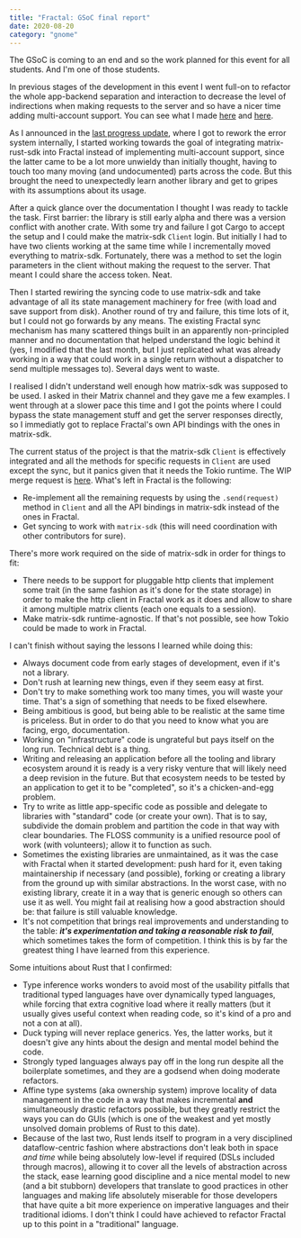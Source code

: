 ```yaml
---
title: "Fractal: GSoC final report"
date: 2020-08-20
category: "gnome"
---
```

The GSoC is coming to an end and so the work planned for this event for all
students. And I'm one of those students.

In previous stages of the development in this event I went full-on to refactor
the whole app-backend separation and interaction to decrease the level of
indirections when making requests to the server and so have a nicer time adding
multi-account support. You can see what I made
[here](/gnome/refactoring-fractal-remove-backend-i/) and
[here](/gnome/refactoring-fractal-remove-backend-ii/).

As I announced in the
[last progress update](/gnome/fractal-july-update-progress/), where I got to
rework the error system internally, I started working towards the goal of
integrating matrix-rust-sdk into Fractal instead of implementing multi-account
support, since the latter came to be a lot more unwieldy than initially thought,
having to touch too many moving (and undocumented) parts across the code. But
this brought the need to unexpectedly learn another library and get to gripes
with its assumptions about its usage.

After a quick glance over the documentation I thought I was ready to tackle the
task. First barrier: the library is still early alpha and there was a version
conflict with another crate. With some try and failure I got Cargo to accept
the setup and I could make the matrix-sdk `Client` login. But initially I had
to have two clients working at the same time while I incrementally moved
everything to matrix-sdk. Fortunately, there was a method to set the login
parameters in the client without making the request to the server. That meant I
could share the access token. Neat.

Then I started rewiring the syncing code to use matrix-sdk and take advantage of
all its state management machinery for free (with load and save support from
disk). Another round of try and failure, this time lots of it, but I could not
go forwards by any means. The existing Fractal sync mechanism has many scattered
things built in an apparently non-principled manner and no documentation that
helped understand the logic behind it (yes, I modified that the last month, but
I just replicated what was already working in a way that could work in a single
return without a dispatcher to send multiple messages to). Several days went to
waste.

I realised I didn't understand well enough how matrix-sdk was supposed to be
used. I asked in their Matrix channel and they gave me a few examples. I went
through at a slower pace this time and I got the points where I could bypass the
state management stuff and get the server responses directly, so I immediatly
got to replace Fractal's own API bindings with the ones in matrix-sdk.

The current status of the project is that the matrix-sdk `Client` is effectively
integrated and all the methods for specific requests in `Client` are used except
the sync, but it panics given that it needs the Tokio runtime. The WIP merge
request is [here](https://gitlab.gnome.org/GNOME/fractal/-/merge_requests/617).
What's left in Fractal is the following:

- Re-implement all the remaining requests by using the `.send(request)` method
in `Client` and all the API bindings in matrix-sdk instead of the ones in
Fractal.
- Get syncing to work with `matrix-sdk` (this will need coordination with other
contributors for sure).

There's more work required on the side of matrix-sdk in order for things to fit:

- There needs to be support for pluggable http clients that implement some trait
(in the same fashion as it's done for the state storage) in order to make the
http client in Fractal work as it does and allow to share it among multiple
matrix clients (each one equals to a session).
- Make matrix-sdk runtime-agnostic. If that's not possible, see how Tokio could
be made to work in Fractal.

I can't finish without saying the lessons I learned while doing this:

- Always document code from early stages of development, even if it's not a
library.
- Don't rush at learning new things, even if they seem easy at first.
- Don't try to make something work too many times, you will waste your time.
That's a sign of something that needs to be fixed elsewhere.
- Being ambitious is good, but being able to be realistic at the same time is
priceless. But in order to do that you need to know what you are facing, ergo,
documentation.
- Working on "infrastructure" code is ungrateful but pays itself on the long
run. Technical debt is a thing.
- Writing and releasing an application before all the tooling and library
ecosystem around it is ready is a very risky venture that will likely need a
deep revision in the future. But that ecosystem needs to be tested by an
application to get it to be "completed", so it's a chicken-and-egg problem.
- Try to write as little app-specific code as possible and delegate to libraries
with "standard" code (or create your own). That is to say, subdivide the domain
problem and partition the code in that way with clear boundaries. The FLOSS
community is a unified resource pool of work (with volunteers); allow it to
function as such.
- Sometimes the existing libraries are unmaintained, as it was the case with
Fractal when it started development: push hard for it, even taking
maintainership if necessary (and possible), forking or creating a library from
the ground up with similar abstractions. In the worst case, with no existing
library, create it in a way that is generic enough so others can use it as well.
You might fail at realising how a good abstraction should be: that failure is
still valuable knowledge.
- It's not competition that brings real improvements and understanding to the
table: **_it's experimentation and taking a reasonable risk to fail_**, which
sometimes takes the form of competition. I think this is by far the greatest
thing I have learned from this experience.

Some intuitions about Rust that I confirmed:

- Type inference works wonders to avoid most of the usability pitfalls that
traditional typed languages have over dynamically typed languages, while forcing
that extra cognitive load where it really matters (but it usually gives useful
context when reading code, so it's kind of a pro and not a con at all).
- Duck typing will never replace generics. Yes, the latter works, but it doesn't
give any hints about the design and mental model behind the code.
- Strongly typed languages always pay off in the long run despite all the
boilerplate sometimes, and they are a godsend when doing moderate refactors.
- Affine type systems (aka ownership system) improve locality of data management
in the code in a way that makes incremental **and** simultaneously drastic
refactors possible, but they greatly restrict the ways you can do GUIs (which is
one of the weakest and yet mostly unsolved domain problems of Rust to this
date).
- Because of the last two, Rust lends itself to program in a very disciplined
dataflow-centric fashion where abstractions don't leak both in space _and time_
while being absolutely low-level if required (DSLs included through macros),
allowing it to cover all the levels of abstraction across the stack, ease
learning good discipline and a nice mental model to new (and a bit stubborn)
developers that translate to good practices in other languages and making life
absolutely miserable for those developers that have quite a bit more experience
on imperative languages and their traditional idioms. I don't think I could have
achieved to refactor Fractal up to this point in a "traditional" language.
